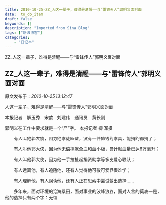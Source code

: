 ```yaml
---
title: 2010-10-25-ZZ_人这一辈子，难得是清醒——与“雷锋传人”郭明义面对面
date:  to_do_item
draft: false
keywords: []
description: "Imported from Sina Blog"
tags: ["新浪博客"]
categories: 
    - "日记本"
---
```

ZZ_人这一辈子，难得是清醒——与“雷锋传人”郭明义面对面
## ZZ_人这一辈子，难得是清醒——与“雷锋传人”郭明义面对面

 原文发布于：*2010-10-25 13:12:47*

人这一辈子，难得是清醒——与“雷锋传人”郭明义面对面

本报记者　解玉秀　宋歆　刘建伟　通讯员　黄长刚

郭明义在工作中要求就是一个“严”字。 本报记者 柳 军摄

　　有人叫他郭大傻，因为他家徒四壁，没有一件值钱的家具，能捐的都捐了；

　　有人叫他郭大侠，因为他无偿捐献全血和血小板，累计献血量已达6万毫升；

　　有人叫他郭大使，因为他一手拉扯起捐资助学等多支爱心联队；

　　有人远离他，有人追随他，还有人觉得他可敬可爱但很难学；

　　有人理解他，有人误读他，还有人正在思索中尝试做出选择……

　　多年来，面对环境的沧海桑田，面对事业的波峰浪谷，面对人言的莫衷一是，他的选择只有两个字：无悔


